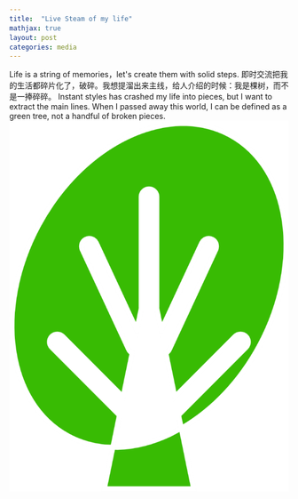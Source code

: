 ```yaml
---
title:  "Live Steam of my life"
mathjax: true
layout: post
categories: media
---
```


Life is a string of memories，let's create them with solid steps.
即时交流把我的生活都碎片化了，破碎。我想提溜出来主线，给人介绍的时候：我是棵树，而不是一捧碎碎。
Instant styles has crashed my life into pieces, but I want to extract the main lines. When I passed away this world, I can be defined as a green tree, not a handful of broken pieces. 
![screenshot](tree.png)
